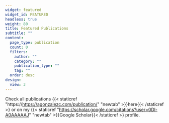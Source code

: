 ```yaml
---
widget: featured
widget_id: FEATURED
headless: true
weight: 80
title: Featured Publications
subtitle: ""
content:
  page_type: publication
  count: 0
  filters:
    author: ""
    category: ""
    publication_type: ""
    tag: ""
  order: desc
design:
  view: 3
---
```

Check all publications {{< staticref "https://https://agonzalezc.com/publication/" "newtab" >}}here{{< /staticref >} or on my {{< staticref "https://scholar.google.com/citations?user=0Dl-A0AAAAAJ" "newtab" >}}Google Scholar{{< /staticref >} profile.